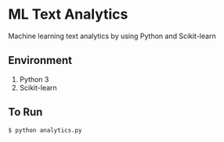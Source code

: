 # ML Text Analytics
Machine learning text analytics by using Python and Scikit-learn

## Environment
  1. Python 3
  2. Scikit-learn

## To Run
```sh
$ python analytics.py
```
